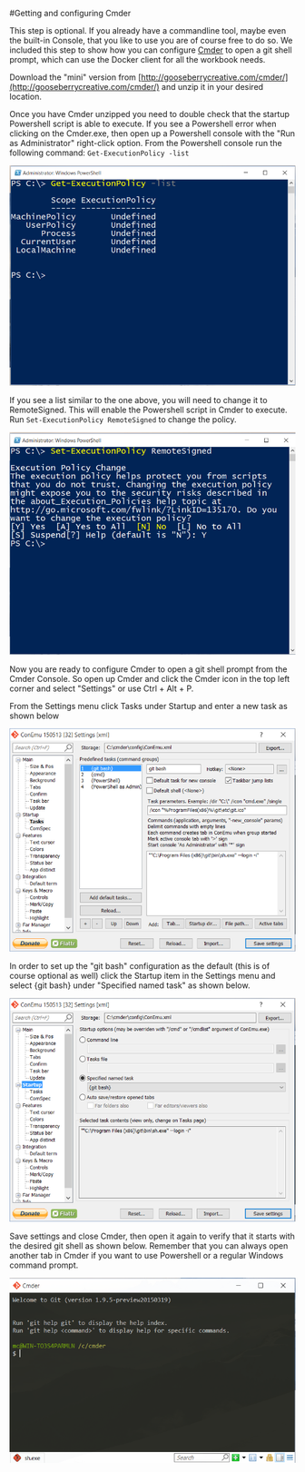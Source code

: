 #Getting and configuring Cmder

This step is optional. If you already have a commandline tool, maybe even the built-in Console, that you like to use you are of course free to do so.
We included this step to show how you can configure [Cmder](http://gooseberrycreative.com/cmder/) to open a git shell prompt, which can use the Docker client for all the workbook needs.

Download the "mini" version from [http://gooseberrycreative.com/cmder/](http://gooseberrycreative.com/cmder/) and unzip it in your desired location.

Once you have Cmder unzipped you need to double check that the startup Powershell script is able 
to execute. If you see a Powershell error when clicking on the Cmder.exe, then open up a Powershell 
console with the "Run as Administrator" right-click option. From the Powershell console run the following
command: `Get-ExecutionPolicy -list`

![](PS-ExecutionPolicy-List.png)

If you see a list similar to the one above, you will need to change it to RemoteSigned. This will enable the Powershell script in Cmder to execute.
Run `Set-ExecutionPolicy RemoteSigned` to change the policy.

![](PS-Set-ExecutionPolicy-RemoteSigned.PNG)

Now you are ready to configure Cmder to open a git shell prompt from the Cmder Console.
So open up Cmder and click the Cmder icon in the top left corner and select "Settings" or use Ctrl + Alt + P.

From the Settings menu click Tasks under Startup and enter a new task as shown below

![](Cmder-Configure-GitBash-Task.png)

In order to set up the "git bash" configuration as the default (this is of course optional as well) 
click the Startup item in the Settings menu and select {git bash} under "Specified named task" as shown below.

![](Cmder-Configure-GitBash-StartupTask.PNG)

Save settings and close Cmder, then open it again to verify that it starts with the desired git shell as shown below. 
Remember that you can always open another tab in Cmder if you want to use Powershell or a regular Windows command prompt.

 ![](Cmder-git-bash.png)